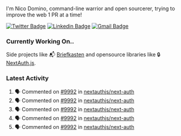 
I'm Nico Domino, command-line warrior and open sourcerer, trying to improve the web 1 PR at a time!

[![Twitter Badge](https://img.shields.io/badge/-@ndom91-1ca0f1?style=flat-square&labelColor=1ca0f1&logo=twitter&logoColor=white&link=https://twitter.com/ndom91)](https://twitter.com/ndom91) [![Linkedin Badge](https://img.shields.io/badge/-ndom91-blue?style=flat-square&logo=Linkedin&logoColor=white&link=https://www.linkedin.com/in/ndom91/)](https://www.linkedin.com/in/ndom91/) [![Gmail Badge](https://img.shields.io/badge/-yo@ndo.dev-c14438?style=flat-square&logo=mail.ru&logoColor=white&link=mailto:yo@ndo.dev)](mailto:yo@ndo.dev)

### Currently Working On..

Side projects like 📬 [Briefkasten](https://briefkastenhq.com) and opensource libraries like 🔒 [NextAuth.js](https://github.com/nextauthjs/next-auth).

<!--START_SECTION_PROFILE_VIEWS:readme-info-->
<!--END_SECTION_PROFILE_VIEWS:readme-info-->

<!--START_SECTION_DAILY_COMMIT:readme-info-->
<!--END_SECTION_DAILY_COMMIT:readme-info-->

<!--START_SECTION_WEEKLY_COMMIT:readme-info-->
<!--END_SECTION_WEEKLY_COMMIT:readme-info-->

### Latest Activity

<!--START_SECTION:activity-->
1. 🗣 Commented on [#9992](https://github.com/nextauthjs/next-auth/issues/9992#issuecomment-1944092025) in [nextauthjs/next-auth](https://github.com/nextauthjs/next-auth)
2. 🗣 Commented on [#9992](https://github.com/nextauthjs/next-auth/issues/9992#issuecomment-1944064973) in [nextauthjs/next-auth](https://github.com/nextauthjs/next-auth)
3. 🗣 Commented on [#9992](https://github.com/nextauthjs/next-auth/issues/9992#issuecomment-1944062556) in [nextauthjs/next-auth](https://github.com/nextauthjs/next-auth)
4. 🗣 Commented on [#9992](https://github.com/nextauthjs/next-auth/issues/9992#issuecomment-1944030370) in [nextauthjs/next-auth](https://github.com/nextauthjs/next-auth)
5. 🗣 Commented on [#9992](https://github.com/nextauthjs/next-auth/issues/9992#issuecomment-1944026809) in [nextauthjs/next-auth](https://github.com/nextauthjs/next-auth)
<!--END_SECTION:activity-->
